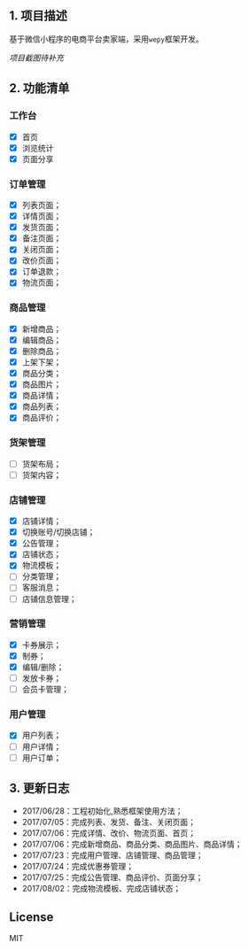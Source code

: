 ## 1. 项目描述
基于微信小程序的电商平台卖家端，采用`wepy`框架开发。

*项目截图待补充*

## 2. 功能清单

### 工作台
- [x] 首页
- [x] 浏览统计
- [x] 页面分享

### 订单管理
- [x] 列表页面；
- [x] 详情页面；
- [x] 发货页面；
- [x] 备注页面；
- [x] 关闭页面；
- [x] 改价页面；
- [x] 订单退款；
- [x] 物流页面；

### 商品管理
- [x] 新增商品；
- [x] 编辑商品；
- [x] 删除商品；
- [x] 上架下架；
- [x] 商品分类；
- [x] 商品图片；
- [x] 商品详情；
- [x] 商品列表；
- [x] 商品评价；

### 货架管理
- [ ] 货架布局；
- [ ] 货架内容；

### 店铺管理
- [x] 店铺详情；
- [x] 切换账号/切换店铺；
- [x] 公告管理；
- [x] 店铺状态；
- [x] 物流模板；
- [ ] 分类管理；
- [ ] 客服消息；
- [ ] 店铺信息管理；

### 营销管理
- [x] 卡券展示；
- [x] 制券；
- [x] 编辑/删除；
- [ ] 发放卡券；
- [ ] 会员卡管理；

### 用户管理
- [x] 用户列表；
- [ ] 用户详情；
- [ ] 用户订单；

## 3. 更新日志
- 2017/06/28：工程初始化,熟悉框架使用方法；
- 2017/07/05：完成列表、发货、备注、关闭页面；
- 2017/07/06：完成详情、改价、物流页面、首页；
- 2017/07/06：完成新增商品、商品分类、商品图片、商品详情；
- 2017/07/23：完成用户管理、店铺管理、商品管理；
- 2017/07/24：完成优惠券管理；
- 2017/07/25：完成公告管理、商品评价、页面分享；
- 2017/08/02：完成物流模板、完成店铺状态；

## License
MIT
